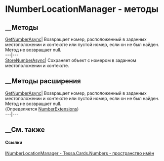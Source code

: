 # INumberLocationManager - методы
##  __Методы
[GetNumberAsync](M_Tessa_Cards_Numbers_INumberLocationManager_GetNumberAsync.htm)|
Возвращает номер, расположенный в заданных местоположении и контексте или
пустой номер, если он не был найден. Метод не возвращает null.  
---|---  
[StoreNumberAsync](M_Tessa_Cards_Numbers_INumberLocationManager_StoreNumberAsync.htm)|
Сохраняет объект с номером в заданном местоположении и контексте.  
##  __Методы расширения
[GetNumberAsync](M_Tessa_Cards_Numbers_NumberExtensions_GetNumberAsync_1.htm)|
Возвращает номер, расположенный в заданных местоположении и контексте или
пустой номер, если он не был найден. Метод не возвращает null.  
(Определяется [NumberExtensions](T_Tessa_Cards_Numbers_NumberExtensions.htm))  
---|---  
##  __См. также
#### Ссылки
[INumberLocationManager - ](T_Tessa_Cards_Numbers_INumberLocationManager.htm)
[Tessa.Cards.Numbers - пространство имён](N_Tessa_Cards_Numbers.htm)
